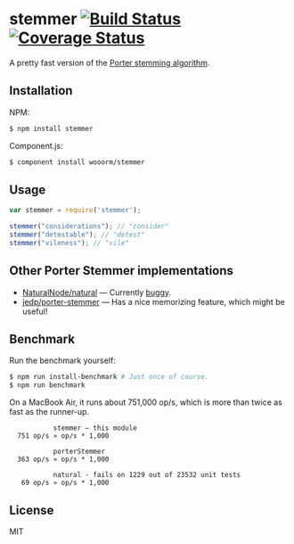 # stemmer [![Build Status](https://travis-ci.org/wooorm/stemmer.svg?branch=master)](https://travis-ci.org/wooorm/stemmer) [![Coverage Status](https://img.shields.io/coveralls/wooorm/stemmer.svg)](https://coveralls.io/r/wooorm/stemmer?branch=master)

A pretty fast version of the [Porter stemming algorithm](http://tartarus.org/martin/PorterStemmer/).

## Installation

NPM:
```sh
$ npm install stemmer
```

Component.js:
```sh
$ component install wooorm/stemmer
```

## Usage

```js
var stemmer = require('stemmer');

stemmer("considerations"); // "consider"
stemmer("detestable"); // "detest"
stemmer("vileness"); // "vile"
```

## Other Porter Stemmer implementations

- [NaturalNode/natural](https://github.com/NaturalNode/natural) — Currently [buggy](https://github.com/NaturalNode/natural/issues/176).
- [jedp/porter-stemmer](https://github.com/jedp/porter-stemmer) — Has a nice memorizing feature, which might be useful!

## Benchmark

Run the benchmark yourself:

```sh
$ npm run install-benchmark # Just once of course.
$ npm run benchmark
```

On a MacBook Air, it runs about 751,000 op/s, which is more than twice as fast as the runner-up.

```
           stemmer — this module
  751 op/s » op/s * 1,000

           porterStemmer
  363 op/s » op/s * 1,000

           natural - fails on 1229 out of 23532 unit tests
   69 op/s » op/s * 1,000
```

## License

  MIT
